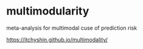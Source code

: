 # multimodularity
 meta-analysis for multimodal cuse of prediction risk

 https://itchyshin.github.io/multimodality/
